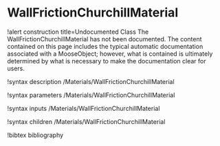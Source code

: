 <!-- MOOSE Documentation Stub: Remove this when content is added. -->

# WallFrictionChurchillMaterial

!alert construction title=Undocumented Class
The WallFrictionChurchillMaterial has not been documented. The content contained on this page includes the
typical automatic documentation associated with a MooseObject; however, what is contained is
ultimately determined by what is necessary to make the documentation clear for users.

!syntax description /Materials/WallFrictionChurchillMaterial

!syntax parameters /Materials/WallFrictionChurchillMaterial

!syntax inputs /Materials/WallFrictionChurchillMaterial

!syntax children /Materials/WallFrictionChurchillMaterial

!bibtex bibliography
